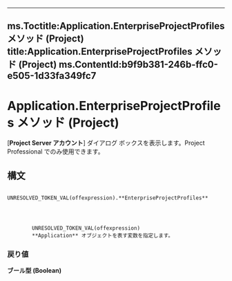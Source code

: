 

---
ms.Toctitle:Application.EnterpriseProjectProfiles メソッド (Project)
title:Application.EnterpriseProjectProfiles メソッド (Project)
ms.ContentId:b9f9b381-246b-ffc0-e505-1d33fa349fc7
---
# Application.EnterpriseProjectProfiles メソッド (Project)




[**Project Server アカウント**] ダイアログ ボックスを表示します。Project Professional でのみ使用できます。

## 構文

            UNRESOLVED_TOKEN_VAL(offexpression).**EnterpriseProjectProfiles**




            UNRESOLVED_TOKEN_VAL(offexpression)
            **Application** オブジェクトを表す変数を指定します。

### 戻り値
**ブール型 (Boolean)**






